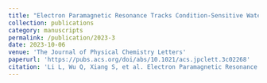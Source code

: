 ```yaml
---
title: "Electron Paramagnetic Resonance Tracks Condition-Sensitive Water Radical Cation"
collection: publications
category: manuscripts
permalink: /publication/2023-3
date: 2023-10-06
venue: 'The Journal of Physical Chemistry Letters'
paperurl: 'https://pubs.acs.org/doi/abs/10.1021/acs.jpclett.3c02268'
citation: 'Li L, Wu Q, Xiang S, et al. Electron Paramagnetic Resonance Tracks Condition-Sensitive Water Radical Cation[J]. The Journal of Physical Chemistry Letters, 2023, 14(41): 9183-9191.'
---
```

